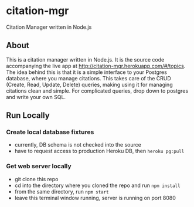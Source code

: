 citation-mgr
============

Citation Manager written in Node.js

## About

This is a citation manager written in Node.js. It is the source code accompanying the live app at http://citation-mgr.herokuapp.com/#/topics.
The idea behind this is that it is a simple interface to your Postgres database, where you manage citations. 
This takes care of the CRUD (Create, Read, Update, Delete) queries, making using it for managing citations clean and simple.
For complicated queries, drop down to postgres and write your own SQL.

## Run Locally

### Create local database fixtures

* currently, DB schema is not checked into the source
* have to request access to production Heroku DB, then `heroku pg:pull`

### Get web server locally

* git clone this repo
* cd into the directory where you cloned the repo and run `npm install`
* from the same directory, run `npm start`
* leave this terminal window running, server is running on port 8080
